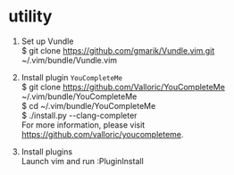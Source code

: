 # utility

1. Set up Vundle </br>
$ git clone https://github.com/gmarik/Vundle.vim.git ~/.vim/bundle/Vundle.vim

2. Install plugin `YouCompleteMe` </br>
$ git clone https://github.com/Valloric/YouCompleteMe ~/.vim/bundle/YouCompleteMe </br>
$ cd ~/.vim/bundle/YouCompleteMe </br>
$ ./install.py --clang-completer </br>
For more information, please visit https://github.com/valloric/youcompleteme.

3. Install plugins </br>
Launch vim and run :PluginInstall
